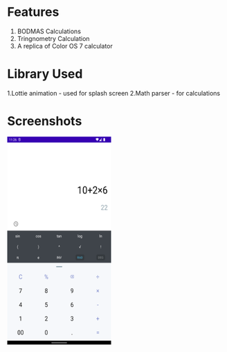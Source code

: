 # Features
1. BODMAS Calculations
2. Tringnometry Calculation
3. A replica of Color OS 7 calculator 
# Library Used
1.Lottie animation - used for splash screen
2.Math parser - for calculations
# Screenshots
<a href="https://github.com/Dev-NeeluSingh/Scientific-Calculator/blob/master/Screenshot%201.png">
      <img alt="Qries" src="https://github.com/Dev-NeeluSingh/Scientific-Calculator/blob/master/Screenshot%201.png" width=240" height="480">
</a>
